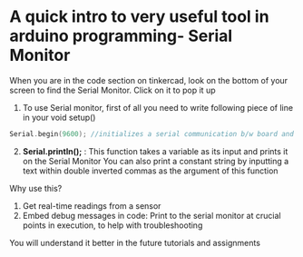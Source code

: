 # A quick intro to very useful tool in arduino programming- Serial Monitor
When you are in the code section on tinkercad, look on the bottom of your screen to find the Serial Monitor. Click on it to pop it up

1. To use Serial monitor, first of all you need to write following piece of line in your void setup()
```C++
Serial.begin(9600); //initializes a serial communication b/w board and your computer at 9600 bits/s
```
2. **Serial.println();** : 
   This function takes a variable as its input and prints it on the Serial Monitor
   You can also print a constant string by inputting a text within double inverted commas as the argument of this function

Why use this?
1. Get real-time readings from a sensor
2. Embed debug messages in code: Print to the serial monitor at crucial points in execution, to help with troubleshooting

You will understand it better in the future tutorials and assignments

   
